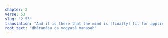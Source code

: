 ```yaml
---
chapter: 2
verse: 53
slug: "2.53"
translation: "And it is there that the mind is [finally] fit for application."
root_text: "dhāraṇāsu ca yogyatā manasaḥ"
---
```


